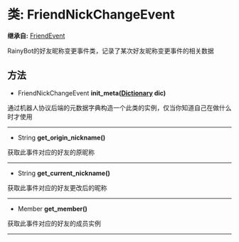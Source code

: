 # 类: FriendNickChangeEvent  
  
**继承自:** [FriendEvent](https://docs.godotengine.org/en/latest/classes/class_friendevent.html)  
  
RainyBot的好友昵称变更事件类，记录了某次好友昵称变更事件的相关数据  
  
## 方法 
  
- FriendNickChangeEvent **init_meta([Dictionary](https://docs.godotengine.org/en/latest/classes/class_dictionary.html) dic)**  
  
通过机器人协议后端的元数据字典构造一个此类的实例，仅当你知道自己在做什么时才使用  
  
---  
  
- String **get_origin_nickname()**  
  
获取此事件对应的好友的原昵称  
  
---  
  
- String **get_current_nickname()**  
  
获取此事件对应的好友更改后的昵称  
  
---  
  
- Member **get_member()**  
  
获取此事件对应的好友的成员实例  
  
---  
  

